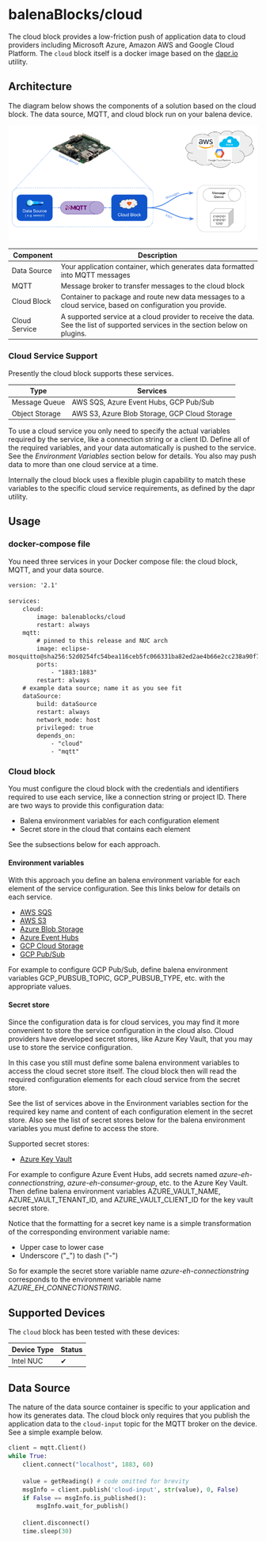 # balenaBlocks/cloud #
The cloud block provides a low-friction push of application data to cloud providers including Microsoft Azure, Amazon AWS and Google Cloud Platform. The `cloud` block itself is a docker image based on the [dapr.io](https://dapr.io/) utility.


## Architecture

The diagram below shows the components of a solution based on the cloud block. The data source, MQTT, and cloud block run on your balena device.

![Architecture](doc/architecture.png)

|  Component   | Description                                                                                  |
|--------------|----------------------------------------------------------------------------------------------|
| Data Source  | Your application container, which generates data formatted into MQTT messages                |
| MQTT         | Message broker to transfer messages to the cloud block                                       |
| Cloud Block  | Container to package and route new data messages to a cloud service, based on configuration you provide.|
| Cloud Service| A supported service at a cloud provider to receive the data. See the list of supported services in the section below on plugins.                                  |


### Cloud Service Support

Presently the cloud block supports these services.

| Type              | Services      |
|-------------------|---------------|
| Message Queue     | AWS SQS, Azure Event Hubs, GCP Pub/Sub |
| Object Storage    | AWS S3, Azure Blob Storage, GCP Cloud Storage |

To use a cloud service you only need to specify the actual variables  required by the service, like a connection string or a client ID. Define all of the required variables, and your data automatically is pushed to the service. See the *Environment Variables* section below for details. You also may push data to more than one cloud service at a time.

Internally the cloud block uses a flexible plugin capability to match these variables to the specific cloud service requirements, as defined by the dapr utility.

## Usage

### docker-compose file

You need three services in your Docker compose file: the cloud block, MQTT, and your data source.

```
version: '2.1'

services:
    cloud:
        image: balenablocks/cloud
        restart: always
    mqtt:
        # pinned to this release and NUC arch
        image: eclipse-mosquitto@sha256:52d0254fc54bea116ceb5fc066331ba82ed2ae4b66e2cc238a90f708439b32d7
        ports:
            - "1883:1883"
        restart: always
    # example data source; name it as you see fit
    dataSource:
        build: dataSource
        restart: always
        network_mode: host
        privileged: true
        depends_on:
            - "cloud"
            - "mqtt"
```

### Cloud block

You must configure the cloud block with the credentials and identifiers required to use each service, like a connection string or project ID. There are two ways to provide this configuration data:

   * Balena environment variables for each configuration element
   * Secret store in the cloud that contains each element

See the subsections below for each approach.

#### Environment variables

With this approach you define an balena environment variable for each element of the service configuration. See this links below for details on each service.

   * [AWS SQS](doc/AwsSqsOutputVars.md)
   * [AWS S3](doc/AwsS3OutputVars.md)
   * [Azure Blob Storage](doc/AzureBlobOutputVars.md)
   * [Azure Event Hubs](doc/AzureEventHubOutputVars.md)
   * [GCP Cloud Storage](doc/GcpBlobOutputVars.md)
   * [GCP Pub/Sub](doc/GcpPubsubOutputVars.md)

For example to configure GCP Pub/Sub, define balena environment variables GCP_PUBSUB_TOPIC, GCP_PUBSUB_TYPE, etc. with the appropriate values.

#### Secret store

Since the configuration data is for cloud services, you may find it more convenient to store the service configuration in the cloud also. Cloud providers have developed secret stores, like Azure Key Vault, that you may use to store the service configuration.

In this case you still must define some balena environment variables to access the cloud secret store itself. The cloud block then will read the required configuration elements for each cloud service from the secret store.

See the list of services above in the Environment variables section for the required key name and content of each configuration element in the secret store. Also see the list of secret stores below for the balena environment variables you must define to access the store.

Supported secret stores:

   * [Azure Key Vault](doc/AzureKeyVaultVars.md)

For example to configure Azure Event Hubs, add secrets named *azure-eh-connectionstring*, *azure-eh-consumer-group*, etc. to the Azure Key Vault. Then define balena environment variables AZURE_VAULT_NAME, AZURE_VAULT_TENANT_ID, and AZURE_VAULT_CLIENT_ID for the key vault secret store.

Notice that the formatting for a secret key name is a simple transformation of the corresponding environment variable name:

   * Upper case to lower case
   * Underscore ("_") to dash ("-")

So for example the secret store variable name *azure-eh-connectionstring* corresponds to the environment variable name *AZURE_EH_CONNECTIONSTRING*.


## Supported Devices

The `cloud` block has been tested with these devices:

| Device Type  | Status |
| ------------- | ------------- |
| Intel NUC | ✔ |


## Data Source

The nature of the data source container is specific to your application and how its generates data. The cloud block only requires that you publish the application data to the `cloud-input` topic for the MQTT broker on the device. See a simple example below.

```python
client = mqtt.Client()
while True:
    client.connect("localhost", 1883, 60)

    value = getReading() # code omitted for brevity
    msgInfo = client.publish('cloud-input', str(value), 0, False)
    if False == msgInfo.is_published():
        msgInfo.wait_for_publish()

    client.disconnect()
    time.sleep(30)
```
